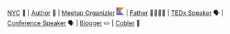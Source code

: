 [NYC]() 🗽 | [Author](https://www.apress.com/us/book/9781484209813) 📕 | [Meetup Organizier](https://www.meetup.com/New-York-Kotlin-Meetup/) <img src="https://raw.githubusercontent.com/brentwatson/brentwatson/master/img/kotlin.png" height="18"> | [Father]() 👨‍👩‍👧‍👦 | [TEDx Speaker](https://www.youtube.com/watch?v=iR3_yIx2X0s) 🗣 | [Conference Speaker]() 🗣 | [Blogger]() ✏️ | [Cobler](https://imgur.com/a/ukCkc) 👞
